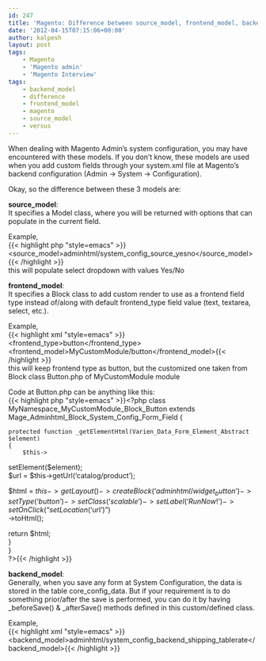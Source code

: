 ```yaml
---
id: 247
title: 'Magento: Difference between source_model, frontend_model, backend_model'
date: '2012-04-15T07:15:06+00:00'
author: kalpesh
layout: post
tags:
    - Magento
    - 'Magento admin'
    - 'Magento Interview'
tags:
    - backend_model
    - difference
    - frontend_model
    - magento
    - source_model
    - versus
---
```


When dealing with Magento Admin’s system configuration, you may have encountered with these models. If you don’t know, these models are used when you add custom fields through your system.xml file at Magento’s backend configuration (Admin -> System -> Configuration).

Okay, so the difference between these 3 models are:

**source_model**:  
It specifies a Model class, where you will be returned with options that can populate in the current field.

Example,  
{{< highlight php "style=emacs" >}}<source_model>adminhtml/system_config_source_yesno</source_model>{{< /highlight >}}  
this will populate select dropdown with values Yes/No

**frontend_model**:  
It specifies a Block class to add custom render to use as a frontend field type instead of/along with default frontend_type field value (text, textarea, select, etc.).

Example,  
{{< highlight xml "style=emacs" >}}<frontend_type>button</frontend_type>  
<frontend_model>MyCustomModule/button</frontend_model>{{< /highlight >}}  
this will keep frontend type as button, but the customized one taken from Block class Button.php of MyCustomModule module

Code at Button.php can be anything like this:  
{{< highlight php "style=emacs" >}}<?php class MyNamespace_MyCustomModule_Block_Button extends Mage_Adminhtml_Block_System_Config_Form_Field
{

    protected function _getElementHtml(Varien_Data_Form_Element_Abstract $element)
    {
        $this->
setElement($element);  
 $url = $this->getUrl(‘catalog/product’);

 $html = $this->getLayout()->createBlock(‘adminhtml/widget_button’)  
 ->setType(‘button’)  
 ->setClass(‘scalable’)  
 ->setLabel(‘Run Now !’)  
 ->setOnClick(“setLocation(‘$url’)”)  
 ->toHtml();

 return $html;  
 }  
}  
?>{{< /highlight >}}

**backend_model**:  
Generally, when you save any form at System Configuration, the data is stored in the table core_config_data. But if your requirement is to do something prior/after the save is performed, you can do it by having _beforeSave() &amp; _afterSave() methods defined in this custom/defined class.

Example,  
{{< highlight xml "style=emacs" >}}<backend_model>adminhtml/system_config_backend_shipping_tablerate</backend_model>{{< /highlight >}}